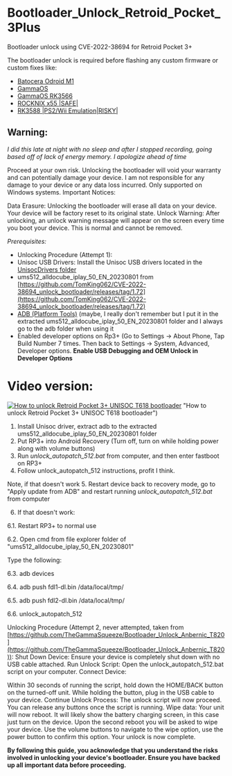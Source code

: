 # Bootloader_Unlock_Retroid_Pocket_3Plus
Bootloader unlock using CVE-2022-38694 for Retroid Pocket 3+

The bootloader unlock is required before flashing any custom firmware or custom fixes like:
- [Batocera Odroid M1](https://batocera.org/download)
- [GammaOS](https://github.com/TheGammaSqueeze/GammaOS)
- [GammaOS RK3566](https://github.com/TheGammaSqueeze/GammaOS-RK3566)
- [ROCKNIX x55 |SAFE|](https://rocknix.org/devices/powkiddy/x55/)
- [RK3588 |PS2/Wii Emulation|RISKY|](https://rocknix.org/contribute/build/#option-1-clean-the-package-that-failed)



## Warning:

*I did this late at night with no sleep and after I stopped recording, going based off of lack of energy memory. I apologize ahead of time*

Proceed at your own risk. 
Unlocking the bootloader will void your warranty and can potentially damage your device. I am not responsible for any damage to your device or any data loss incurred.
Only supported on Windows systems.
Important Notices:

Data Erasure: Unlocking the bootloader will erase all data on your device. Your device will be factory reset to its original state.
Unlock Warning: After unlocking, an unlock warning message will appear on the screen every time you boot your device. This is normal and cannot be removed.

*Prerequisites:*
- Unlocking Procedure (Attempt 1):
- Unisoc USB Drivers: Install the Unisoc USB drivers located in the [UnisocDrivers folder](https://github.com/TheGammaSqueeze/GammaOS/blob/main/UnisocDrivers.zip)
- ums512_alldocube_iplay_50_EN_20230801 from [https://github.com/TomKing062/CVE-2022-38694_unlock_bootloader/releases/tag/1.72](https://github.com/TomKing062/CVE-2022-38694_unlock_bootloader/releases/tag/1.72)
- [ADB (Platform Tools)](https://developer.android.com/tools/releases/platform-tools) (maybe, I really don't remember but I put it in the extracted ums512_alldocube_iplay_50_EN_20230801 folder and I always go to the adb folder when using it
- Enabled developer options on Rp3+ (Go to Settings → About Phone, Tap Build Number 7 times. Then back to Settings → System, Advanced, Developer options. **Enable USB Debugging and OEM Unlock in Developer Options**

# Video version:
[![How to unlock Retroid Pocket 3+ UNISOC T618 bootloader](https://i.ytimg.com/vi_webp/0o8FVecnDrY/maxresdefault.webp)](https://www.youtube.com/watch?v=0o8FVecnDrY) "How to unlock Retroid Pocket 3+ UNISOC T618 bootloader")

1. Install Unisoc driver, extract adb to the extracted ums512_alldocube_iplay_50_EN_20230801 folder
2. Put RP3+ into Android Recovery (Turn off, turn on while holding power along with volume buttons)
3. Run *unlock_autopatch_512.bat* from computer, and then enter fastboot on RP3+
4. Follow unlock_autopatch_512 instructions, profit I think.

Note, if that doesn't work
5. Restart device back to recovery mode, go to "Apply update from ADB" and restart running *unlock_autopatch_512.bat* from computer

6. If that doesn't work:

6.1. Restart RP3+ to normal use

6.2. Open cmd from file explorer folder of "ums512_alldocube_iplay_50_EN_20230801"

Type the following:

6.3. adb devices

6.4. adb push fdl1-dl.bin /data/local/tmp/

6.5. adb push fdl2-dl.bin /data/local/tmp/

6.6. unlock_autopatch_512



Unlocking Procedure (Attempt 2, never attempted, taken from [https://github.com/TheGammaSqueeze/Bootloader_Unlock_Anbernic_T820](https://github.com/TheGammaSqueeze/Bootloader_Unlock_Anbernic_T820)):
Shut Down Device: Ensure your device is completely shut down with no USB cable attached.
Run Unlock Script: Open the unlock_autopatch_512.bat script on your computer.
Connect Device:

Within 30 seconds of running the script, hold down the HOME/BACK button on the turned-off unit.
While holding the button, plug in the USB cable to your device.
Continue Unlock Process: The unlock script will now proceed. You can release any buttons once the script is running.
Wipe data: Your unit will now reboot. It will likely show the battery charging screen, in this case just turn on the device. Upon the second reboot you will be asked to wipe your device. Use the volume buttons to navigate to the wipe option, use the power button to confirm this option. Your unlock is now complete.


**By following this guide, you acknowledge that you understand the risks involved in unlocking your device's bootloader. Ensure you have backed up all important data before proceeding.**
